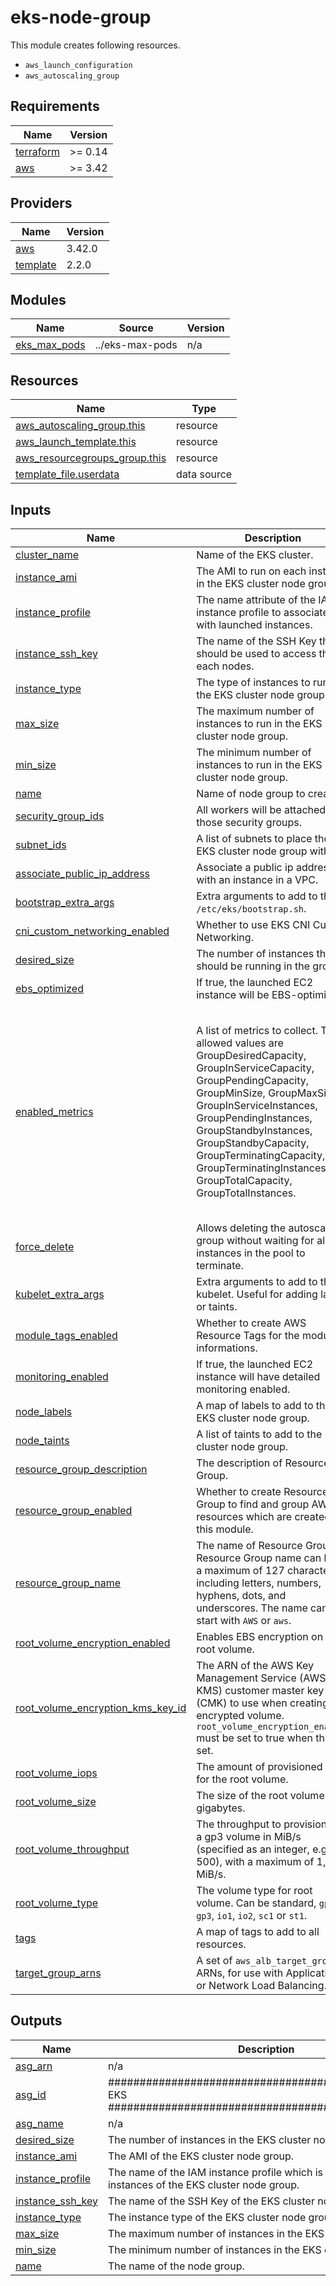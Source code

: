 # eks-node-group

This module creates following resources.

- `aws_launch_configuration`
- `aws_autoscaling_group`

<!-- BEGINNING OF PRE-COMMIT-TERRAFORM DOCS HOOK -->
## Requirements

| Name | Version |
|------|---------|
| <a name="requirement_terraform"></a> [terraform](#requirement\_terraform) | >= 0.14 |
| <a name="requirement_aws"></a> [aws](#requirement\_aws) | >= 3.42 |

## Providers

| Name | Version |
|------|---------|
| <a name="provider_aws"></a> [aws](#provider\_aws) | 3.42.0 |
| <a name="provider_template"></a> [template](#provider\_template) | 2.2.0 |

## Modules

| Name | Source | Version |
|------|--------|---------|
| <a name="module_eks_max_pods"></a> [eks\_max\_pods](#module\_eks\_max\_pods) | ../eks-max-pods | n/a |

## Resources

| Name | Type |
|------|------|
| [aws_autoscaling_group.this](https://registry.terraform.io/providers/hashicorp/aws/latest/docs/resources/autoscaling_group) | resource |
| [aws_launch_template.this](https://registry.terraform.io/providers/hashicorp/aws/latest/docs/resources/launch_template) | resource |
| [aws_resourcegroups_group.this](https://registry.terraform.io/providers/hashicorp/aws/latest/docs/resources/resourcegroups_group) | resource |
| [template_file.userdata](https://registry.terraform.io/providers/hashicorp/template/latest/docs/data-sources/file) | data source |

## Inputs

| Name | Description | Type | Default | Required |
|------|-------------|------|---------|:--------:|
| <a name="input_cluster_name"></a> [cluster\_name](#input\_cluster\_name) | Name of the EKS cluster. | `string` | n/a | yes |
| <a name="input_instance_ami"></a> [instance\_ami](#input\_instance\_ami) | The AMI to run on each instance in the EKS cluster node group. | `string` | n/a | yes |
| <a name="input_instance_profile"></a> [instance\_profile](#input\_instance\_profile) | The name attribute of the IAM instance profile to associate with launched instances. | `string` | n/a | yes |
| <a name="input_instance_ssh_key"></a> [instance\_ssh\_key](#input\_instance\_ssh\_key) | The name of the SSH Key that should be used to access the each nodes. | `string` | n/a | yes |
| <a name="input_instance_type"></a> [instance\_type](#input\_instance\_type) | The type of instances to run in the EKS cluster node group. | `string` | n/a | yes |
| <a name="input_max_size"></a> [max\_size](#input\_max\_size) | The maximum number of instances to run in the EKS cluster node group. | `number` | n/a | yes |
| <a name="input_min_size"></a> [min\_size](#input\_min\_size) | The minimum number of instances to run in the EKS cluster node group. | `number` | n/a | yes |
| <a name="input_name"></a> [name](#input\_name) | Name of node group to create. | `string` | n/a | yes |
| <a name="input_security_group_ids"></a> [security\_group\_ids](#input\_security\_group\_ids) | All workers will be attached to those security groups. | `list(string)` | n/a | yes |
| <a name="input_subnet_ids"></a> [subnet\_ids](#input\_subnet\_ids) | A list of subnets to place the EKS cluster node group within. | `list(string)` | n/a | yes |
| <a name="input_associate_public_ip_address"></a> [associate\_public\_ip\_address](#input\_associate\_public\_ip\_address) | Associate a public ip address with an instance in a VPC. | `bool` | `false` | no |
| <a name="input_bootstrap_extra_args"></a> [bootstrap\_extra\_args](#input\_bootstrap\_extra\_args) | Extra arguments to add to the `/etc/eks/bootstrap.sh`. | `list(string)` | `[]` | no |
| <a name="input_cni_custom_networking_enabled"></a> [cni\_custom\_networking\_enabled](#input\_cni\_custom\_networking\_enabled) | Whether to use EKS CNI Custom Networking. | `bool` | `false` | no |
| <a name="input_desired_size"></a> [desired\_size](#input\_desired\_size) | The number of instances that should be running in the group. | `number` | `null` | no |
| <a name="input_ebs_optimized"></a> [ebs\_optimized](#input\_ebs\_optimized) | If true, the launched EC2 instance will be EBS-optimized. | `bool` | `false` | no |
| <a name="input_enabled_metrics"></a> [enabled\_metrics](#input\_enabled\_metrics) | A list of metrics to collect. The allowed values are GroupDesiredCapacity, GroupInServiceCapacity, GroupPendingCapacity, GroupMinSize, GroupMaxSize, GroupInServiceInstances, GroupPendingInstances, GroupStandbyInstances, GroupStandbyCapacity, GroupTerminatingCapacity, GroupTerminatingInstances, GroupTotalCapacity, GroupTotalInstances. | `list(string)` | <pre>[<br>  "GroupMinSize",<br>  "GroupMaxSize",<br>  "GroupDesiredCapacity",<br>  "GroupInServiceCapacity",<br>  "GroupInServiceInstances",<br>  "GroupPendingCapacity",<br>  "GroupPendingInstances",<br>  "GroupStandbyCapacity",<br>  "GroupStandbyInstances",<br>  "GroupTerminatingCapacity",<br>  "GroupTerminatingInstances",<br>  "GroupTotalCapacity",<br>  "GroupTotalInstances"<br>]</pre> | no |
| <a name="input_force_delete"></a> [force\_delete](#input\_force\_delete) | Allows deleting the autoscaling group without waiting for all instances in the pool to terminate. | `bool` | `false` | no |
| <a name="input_kubelet_extra_args"></a> [kubelet\_extra\_args](#input\_kubelet\_extra\_args) | Extra arguments to add to the kubelet. Useful for adding labels or taints. | `list(string)` | `[]` | no |
| <a name="input_module_tags_enabled"></a> [module\_tags\_enabled](#input\_module\_tags\_enabled) | Whether to create AWS Resource Tags for the module informations. | `bool` | `true` | no |
| <a name="input_monitoring_enabled"></a> [monitoring\_enabled](#input\_monitoring\_enabled) | If true, the launched EC2 instance will have detailed monitoring enabled. | `bool` | `false` | no |
| <a name="input_node_labels"></a> [node\_labels](#input\_node\_labels) | A map of labels to add to the EKS cluster node group. | `map(string)` | `{}` | no |
| <a name="input_node_taints"></a> [node\_taints](#input\_node\_taints) | A list of taints to add to the EKS cluster node group. | `list(string)` | `[]` | no |
| <a name="input_resource_group_description"></a> [resource\_group\_description](#input\_resource\_group\_description) | The description of Resource Group. | `string` | `"Managed by Terraform."` | no |
| <a name="input_resource_group_enabled"></a> [resource\_group\_enabled](#input\_resource\_group\_enabled) | Whether to create Resource Group to find and group AWS resources which are created by this module. | `bool` | `true` | no |
| <a name="input_resource_group_name"></a> [resource\_group\_name](#input\_resource\_group\_name) | The name of Resource Group. A Resource Group name can have a maximum of 127 characters, including letters, numbers, hyphens, dots, and underscores. The name cannot start with `AWS` or `aws`. | `string` | `""` | no |
| <a name="input_root_volume_encryption_enabled"></a> [root\_volume\_encryption\_enabled](#input\_root\_volume\_encryption\_enabled) | Enables EBS encryption on the root volume. | `bool` | `false` | no |
| <a name="input_root_volume_encryption_kms_key_id"></a> [root\_volume\_encryption\_kms\_key\_id](#input\_root\_volume\_encryption\_kms\_key\_id) | The ARN of the AWS Key Management Service (AWS KMS) customer master key (CMK) to use when creating the encrypted volume. `root_volume_encryption_enabled` must be set to true when this is set. | `string` | `null` | no |
| <a name="input_root_volume_iops"></a> [root\_volume\_iops](#input\_root\_volume\_iops) | The amount of provisioned IOPS for the root volume. | `number` | `null` | no |
| <a name="input_root_volume_size"></a> [root\_volume\_size](#input\_root\_volume\_size) | The size of the root volume in gigabytes. | `number` | `20` | no |
| <a name="input_root_volume_throughput"></a> [root\_volume\_throughput](#input\_root\_volume\_throughput) | The throughput to provision for a gp3 volume in MiB/s (specified as an integer, e.g. 500), with a maximum of 1,000 MiB/s. | `number` | `null` | no |
| <a name="input_root_volume_type"></a> [root\_volume\_type](#input\_root\_volume\_type) | The volume type for root volume. Can be standard, `gp2`, `gp3`, `io1`, `io2`, `sc1` or `st1`. | `string` | `"gp2"` | no |
| <a name="input_tags"></a> [tags](#input\_tags) | A map of tags to add to all resources. | `map(string)` | `{}` | no |
| <a name="input_target_group_arns"></a> [target\_group\_arns](#input\_target\_group\_arns) | A set of `aws_alb_target_group` ARNs, for use with Application or Network Load Balancing. | `list(string)` | `[]` | no |

## Outputs

| Name | Description |
|------|-------------|
| <a name="output_asg_arn"></a> [asg\_arn](#output\_asg\_arn) | n/a |
| <a name="output_asg_id"></a> [asg\_id](#output\_asg\_id) | ################################################## EKS ################################################## |
| <a name="output_asg_name"></a> [asg\_name](#output\_asg\_name) | n/a |
| <a name="output_desired_size"></a> [desired\_size](#output\_desired\_size) | The number of instances in the EKS cluster node group. |
| <a name="output_instance_ami"></a> [instance\_ami](#output\_instance\_ami) | The AMI of the EKS cluster node group. |
| <a name="output_instance_profile"></a> [instance\_profile](#output\_instance\_profile) | The name of the IAM instance profile which is attached to instances of the EKS cluster node group. |
| <a name="output_instance_ssh_key"></a> [instance\_ssh\_key](#output\_instance\_ssh\_key) | The name of the SSH Key of the EKS cluster node group. |
| <a name="output_instance_type"></a> [instance\_type](#output\_instance\_type) | The instance type of the EKS cluster node group. |
| <a name="output_max_size"></a> [max\_size](#output\_max\_size) | The maximum number of instances in the EKS cluster node group. |
| <a name="output_min_size"></a> [min\_size](#output\_min\_size) | The minimum number of instances in the EKS cluster node group. |
| <a name="output_name"></a> [name](#output\_name) | The name of the node group. |
<!-- END OF PRE-COMMIT-TERRAFORM DOCS HOOK -->
